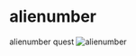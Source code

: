 # alienumber
alienumber quest
![alienumber](https://rawgit.com/drom/alienumber/master/img/alienumber.svg)
